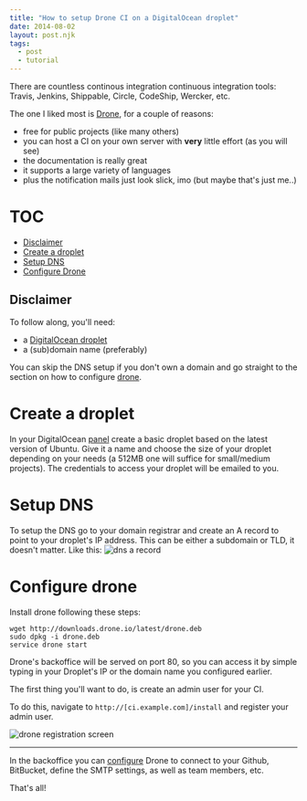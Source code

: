 ```yaml
---
title: "How to setup Drone CI on a DigitalOcean droplet"
date: 2014-08-02
layout: post.njk
tags:
  - post
  - tutorial
---
```


There are countless continous integration continuous integration tools: Travis, Jenkins, Shippable, Circle, CodeShip, Wercker, etc.

The one I liked most is [Drone](https://drone.io), for a couple of reasons:

- free for public projects (like many others)
- you can host a CI on your own server with **very** little effort (as you will see)
- the documentation is really great
- it supports a large variety of languages
- plus the notification mails just look slick, imo (but maybe that's just me..)




# TOC

- [Disclaimer](#disclaimer)
- [Create a droplet](#droplet)
- [Setup DNS](#dns)
- [Configure Drone](#drone)




<h2 id="disclaimer">Disclaimer</h2>
To follow along, you'll need:

- a <a target="_blank" href="https://www.digitalocean.com/?refcode=880e8f681b50">DigitalOcean droplet</a>
- a (sub)domain name (preferably)

You can skip the DNS setup if you don't own a domain and go straight to the section on how to configure [drone](#drone).




<h1 id="droplet">Create a droplet</h1>
In your DigitalOcean <a target="_blank" href="https://www.digitalocean.com/?refcode=880e8f681b50">panel</a> create a basic droplet based on the latest version of Ubuntu. Give it a name and choose the size of your droplet depending on your needs (a 512MB one will suffice for small/medium projects).
The credentials to access your droplet will be emailed to you.



<h1 id="dns">Setup DNS</h1>
To setup the DNS go to your domain registrar and create an A record to point to your droplet's IP address. This can be either a subdomain or TLD, it doesn't matter.
Like this:

<img src="https://s3-eu-west-1.amazonaws.com/cf.img/posts/2014/08/dns_a_record.png" alt="dns a record">


<h1 id="drone">Configure drone</h1>

Install drone following these steps:

```
wget http://downloads.drone.io/latest/drone.deb
sudo dpkg -i drone.deb
service drone start
```

Drone's backoffice will be served on port 80, so you can access it by simple typing in your Droplet's IP or the domain name you configured earlier.

The first thing you'll want to do, is create an admin user for your CI.

To do this, navigate to `http://[ci.example.com]/install` and register your admin user.

<img src="https://s3-eu-west-1.amazonaws.com/cf.img/posts/2014/08/drone_registration.png" alt="drone registration screen">


---

In the backoffice you can [configure](http://drone.readthedocs.org/en/latest/setup.html) Drone to connect to your Github, BitBucket, define the SMTP settings, as well as team members, etc.

That's all!

